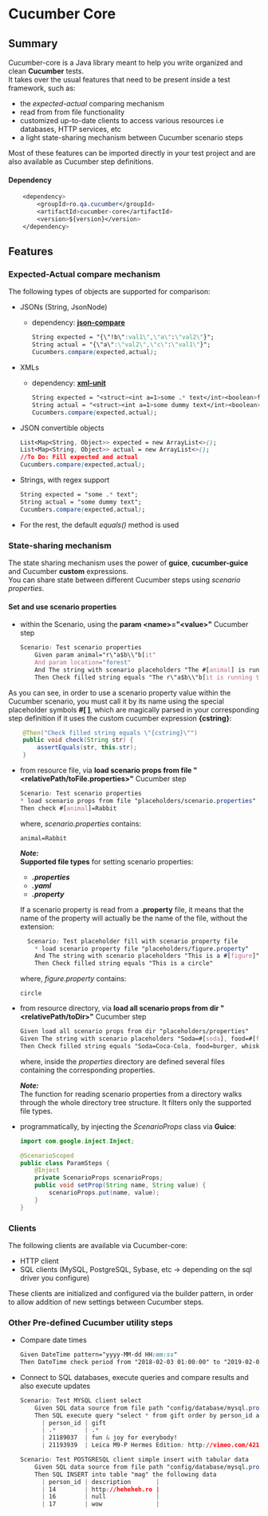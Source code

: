 # Cucumber Core

## Summary
Cucumber-core is a Java library meant to help you write organized and clean **Cucumber** tests.  
It takes over the usual features that need to be present inside a test framework, such as:  
* the _expected-actual_ comparing mechanism
* read from from file functionality
* customized up-to-date clients to access various resources i.e databases, HTTP services, etc  
* a light state-sharing mechanism between Cucumber scenario steps       

Most of these features can be imported directly in your test project and are also available as Cucumber step definitions.  

#### Dependency
```css
    <dependency>
        <groupId>ro.qa.cucumber</groupId>
        <artifactId>cucumber-core</artifactId>
        <version>${version}</version>
    </dependency>
```  

## Features
### Expected-Actual compare mechanism
The following types of objects are supported for comparison:
* JSONs (String, JsonNode)  
  * dependency: [**json-compare**](https://github.com/fslev/json-compare)
    ```css
    String expected = "{\"!b\":val1\",\"a\":\"val2\"}";
    String actual = "{\"a\":\"val2\",\"c\":\"val1\"}";
    Cucumbers.compare(expected,actual);
    ```

* XMLs  
  * dependency: [**xml-unit**](https://github.com/xmlunit/xmlunit)
    ```css
    String expected = "<struct><int a=1>some .* text</int><boolean>false</boolean></struct>";
    String actual = "<struct><int a=1>some dummy text</int><boolean>false</boolean></struct>";
    Cucumbers.compare(expected,actual);
    ```      

* JSON convertible objects  
     
    ```css
    List<Map<String, Object>> expected = new ArrayList<>();
    List<Map<String, Object>> actual = new ArrayList<>();
    //To Do: Fill expected and actual
    Cucumbers.compare(expected,actual);
    ```   

* Strings, with regex support   
    ```css
    String expected = "some .* text";
    String actual = "some dummy text";
    Cucumbers.compare(expected,actual);
    ```  

* For the rest, the default *equals()* method is used  

### State-sharing mechanism
The state sharing mechanism uses the power of **guice**, **cucumber-guice** and Cucumber **custom** expressions.  
You can share state between different Cucumber steps using *scenario properties*.  

#### Set and use scenario properties  

- within the Scenario, using the **param \<name\>="\<value\>"** Cucumber step
    ```css
    Scenario: Test scenario properties
        Given param animal="r\"a$b\\"b[it"
        And param location="forest"
        And The string with scenario placeholders "The #[animal] is running through the #[location]"
        Then Check filled string equals "The r\"a$b\\"b[it is running through the forest"
    ```

As you can see, in order to use a scenario property value within the Cucumber scenario, you must call it by its name using the special placeholder symbols **#[ ]**, which are magically parsed in your corresponding step definition if it uses the custom cucumber expression **{cstring}**:     
```java
    @Then("Check filled string equals \"{cstring}\"")
    public void check(String str) {
        assertEquals(str, this.str);
    }
```

- from resource file, via **load scenario props from file "\<relativePath/toFile.properties\>"** Cucumber step           
    ```css
    Scenario: Test scenario properties
    * load scenario props from file "placeholders/scenario.properties"
    Then check #[animal]=Rabbit 
    ```
    where, *scenario.properties* contains:
    ```
    animal=Rabbit
    ```  
    
    ***Note:***  
    __Supported file types__ for setting scenario properties:
    - ***.properties***
    - ***.yaml***
    - ***.property***  
    
    If a scenario property is read from a **.property** file, it means that the name of the property will actually be the name of the file, without the extension:  
    ```css
      Scenario: Test placeholder fill with scenario property file
        * load scenario property file "placeholders/figure.property"
        And The string with scenario placeholders "This is a #[figure]"
        Then Check filled string equals "This is a circle"
    ```  
    where, *figure.property* contains:
    ```
    circle
    ```  

- from resource directory, via **load all scenario props from dir "\<relativePath/toDir\>"** Cucumber step           
    ```css
    Given load all scenario props from dir "placeholders/properties"
    Given The string with scenario placeholders "Soda=#[soda], food=#[food], whisky=#[whisky], burger=#[burger], cheese=#[cheese] and ignore=#[ignore]"
    Then Check filled string equals "Soda=Coca-Cola, food=burger, whisky=Johnny Walker, burger=Cheeseburger, cheese=Mozzarela and ignore=#[ignore]" 
    ```
    where, inside the *properties* directory are defined several files containing the corresponding properties.    
    
    ***Note:***  
    The function for reading scenario properties from a directory walks through the whole directory tree structure. It filters only the supported file types.  
    
- programmatically, by injecting the *ScenarioProps* class via **Guice**:    
    ```java
    import com.google.inject.Inject;

    @ScenarioScoped
    public class ParamSteps {
        @Inject
        private ScenarioProps scenarioProps;
        public void setProp(String name, String value) {
            scenarioProps.put(name, value);
        }
    }
    ```
     
### Clients

The following clients are available via Cucumber-core:
- HTTP client
- SQL clients (MySQL, PostgreSQL, Sybase, etc -> depending on the sql driver you configure)

These clients are initialized and configured via the builder pattern, in order to allow addition of new settings between Cucumber steps.      
    

### Other Pre-defined Cucumber utility steps 

- Compare date times
    ```css
    Given DateTime pattern="yyyy-MM-dd HH:mm:ss"
    Then DateTime check period from "2018-02-03 01:00:00" to "2019-02-03 01:00:00" is 1year
    ``` 
    
- Connect to SQL databases, execute queries and compare results and also execute updates
    ```css
    Scenario: Test MYSQL client select
        Given SQL data source from file path "config/database/mysql.properties"
        Then SQL execute query "select * from gift order by person_id asc limit 3" and compare result with
          | person_id | gift                                                 |
          | .*        | .*                                                   |
          | 21189037  | fun & joy for everybody!                             |
          | 21193939  | Leica M9-P Hermes Edition: http://vimeo.com/42108675 |
    ``` 
    ```css
    Scenario: Test POSTGRESQL client simple insert with tabular data
        Given SQL data source from file path "config/database/mysql.properties"
        Then SQL INSERT into table "mag" the following data
          | person_id | description       |
          | 14        | http://heheheh.ro |
          | 16        | null              |
          | 17        | wow               |
    ```
    
    